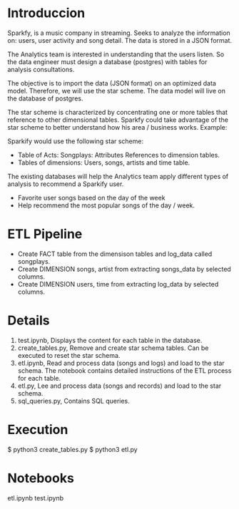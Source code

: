 # Introduccion

Sparkfy, is a music company in streaming. Seeks to analyze the information on: users, user activity and song detail.
The data is stored in a JSON format.

The Analytics team is interested in understanding that the users listen. So the data engineer must design a database (postgres) with tables for analysis consultations.

The objective is to import the data (JSON format) on an optimized data model. Therefore, we will use the star scheme. The data model will live on the database of postgres.

The star scheme is characterized by concentrating one or more tables that reference to other dimensional tables. Sparkfy could take advantage of the star scheme to better understand how his area / business works. Example:

Sparkify would use the following star scheme:
* Table of Acts: Songplays: Attributes References to dimension tables.
* Tables of dimensions: Users, songs, artists and time table.

The existing databases will help the Analytics team apply different types of analysis to recommend a Sparkify user.
* Favorite user songs based on the day of the week
* Help recommend the most popular songs of the day / week.


# ETL Pipeline
* Create FACT table from the dimensison tables and log_data called songplays.
* Create DIMENSION songs, artist from extracting songs_data by selected columns.
* Create DIMENSION users, time from extracting log_data by selected columns.


# Details
1. test.ipynb, Displays the content for each table in the database.
2. create_tables.py, Remove and create star schema tables. Can be executed to reset the star schema.
3. etl.ipynb, Read and process data (songs and logs) and load to the star schema. The notebook contains detailed instructions of the ETL process for each table.
4. etl.py, Lee and process data (songs and records) and load to the star schema. 
5. sql_queries.py, Contains SQL queries.


# Execution
$ python3 create_tables.py
$ python3 etl.py


# Notebooks
etl.ipynb
test.ipynb
